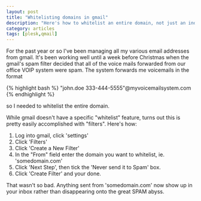 ```yaml
---
layout: post
title: "Whitelisting domains in gmail"
description: "Here's how to whitelist an entire domain, not just an individual address."
category: articles
tags: [plesk,qmail]
---
```


For the past year or so I've been managing all my various email addresses from gmail.  It's been working well until a week before Christmas when the gmail's spam filter decided that all of the voice mails forwarded from our office VOIP system were spam.  The system forwards me voicemails in the format

{% highlight bash %}
"john.doe 333-444-5555"@myvoicemailsystem.com
{% endhighlight %}

so I needed to whitelist the entire domain.

While gmail doesn't have a specific "whitelist" feature, turns out this is pretty easily accomplished with "filters".  Here's how:
<ol>
  <li>Log into gmail, click 'settings'</li>
  <li>Click 'Filters'</li>
  <li>Click 'Create a New Filter'</li>
  <li>In the "From" field enter the domain you want to whitelist, ie. 'somedomain.com'</li>
  <li>Click 'Next Step', then tick the 'Never send it to Spam' box.</li>
  <li>Click 'Create Filter' and your done.</li>
</ol>
That wasn't so bad. Anything sent from 'somedomain.com' now show up in your inbox rather than disappearing onto the great SPAM abyss.
